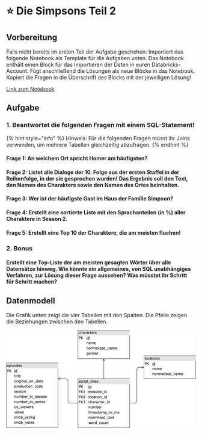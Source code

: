 # ⭐ Die Simpsons Teil 2

## Vorbereitung

Falls nicht bereits im ersten Teil der Aufgabe geschehen: Importiert das folgende Notebook als Template für die Aufgaben unten. Das Notebook enthält einen Block für das Importieren der Daten in euren Databricks-Account. Fügt anschließend die Lösungen als neue Blöcke in das Notebook. Kopiert die Fragen in die Überschrift des Blocks mit der jeweiligen Lösung!

[Link zum Notebook](https://s3.amazonaws.com/nicolas.meseth/databricks-notebooks/template\_simpsons.html)

## Aufgabe

### 1. Beantwortet die folgenden Fragen mit einem SQL-Statement!

{% hint style="info" %}
Hinweis: Für die folgenden Fragen müsst ihr Joins verwenden, um mehrere Tabellen gleichzeitig abzufragen.
{% endhint %}

#### Frage 1: An welchem Ort spricht Homer am häufigsten?

#### Frage 2: Listet alle Dialoge der 10. Folge aus der ersten Staffel in der Reihenfolge, in der sie gesprochen wurden! Das Ergebnis soll den Text, den Namen des Charakters sowie den Namen des Ortes beinhalten.

#### Frage 3: Wer ist der häufigste Gast im Haus der Familie Simpson?

#### Frage 4: Erstellt eine sortierte Liste mit den Sprachanteilen (in %) aller Charaktere in Season 2.

#### Frage 5: Erstellt eine Top 10 der Charaktere, die am meisten fluchen!

### 2. Bonus

#### Erstellt eine Top-Liste der am meisten gesagten Wörter über alle Datensätze hinweg. Wie könnte ein allgemeines, von SQL unabhängiges Verfahren, zur Lösung dieser Frage aussehen? Was müsstet ihr Schritt für Schritt machen?

## Datenmodell

Die Grafik unten zeigt die vier Tabellen mit den Spalten. Die Pfeile zeigen die Beziehungen zwischen den Tabellen.

![](<../../../.gitbook/assets/image (25).png>)
